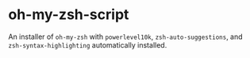 # oh-my-zsh-script
An installer of `oh-my-zsh` with `powerlevel10k`, `zsh-auto-suggestions`, and `zsh-syntax-highlighting` automatically installed.

